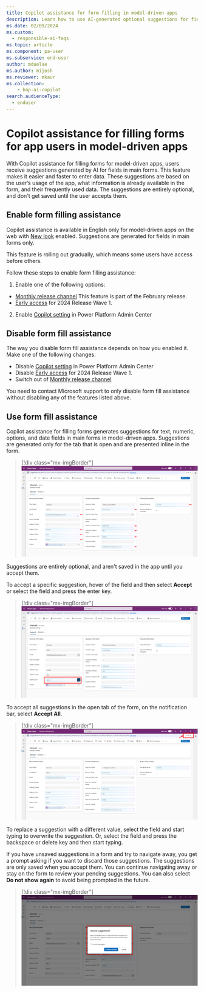 ```yaml
---
title: Copilot assistance for form filling in model-driven apps 
description: Learn how to use AI-generated optional suggestions for fields in a form.
ms.date: 02/09/2024
ms.custom: 
  - responsible-ai-faqs
ms.topic: article
ms.component: pa-user
ms.subservice: end-user
author: mduelae
ms.author: mijosh
ms.reviewer: mkaur
ms.collection: 
    - bap-ai-copilot 
search.audienceType: 
  - enduser
---
```


# Copilot assistance for filling forms for app users in model-driven apps

With Copilot assistance for filling forms for model-driven apps, users receive suggestions generated by AI for fields in main forms. This feature makes it easier and faster to enter data. These suggestions are based on the user’s usage of the app, what information is already available in the form, and their frequently used data. The suggestions are entirely optional, and don't get saved until the user accepts them. 

## Enable form filling assistance

Copilot assistance is available in English only for model-driven apps on the web with [New look](modern-fluent-design.md) enabled. Suggestions are generated for fields in main forms only. 

This feature is rolling out gradually, which means some users have access before others.

Follow these steps to enable form filling assistance: 

1. Enable one of the following options: 
  - [Monthly release channel](../maker/model-driven-apps/channel-change.md) This feature is part of the February release.
  - [Early access](/power-platform/admin/opt-in-early-access-updates) for 2024 Release Wave 1. 
2. Enable [Copilot setting](../maker/model-driven-apps/add-ai-copilot.md#enable-copilot-for-model-driven-apps-feature-for-your-environment) in Power Platform Admin Center 

## Disable form fill assistance

The way you disable form fill assistance depends on how you enabled it. Make one of the following changes:

- Disable [Copilot setting](../maker/model-driven-apps/add-ai-copilot.md#enable-copilot-for-model-driven-apps-feature-for-your-environment) in Power Platform Admin Center 
- Disable [Early access](/power-platform/admin/opt-in-early-access-updates) for 2024 Release Wave 1.
- Switch out of [Monthly release channel](../maker/model-driven-apps/channel-change.md) 

You need to contact Microsoft support to only disable form fill assistance without disabling any of the features listed above.

## Use form fill assistance 

Copilot assistance for filling forms generates suggestions for text, numeric, options, and date fields in main forms in model-driven apps. Suggestions are generated only for the tab that is open and are presented inline in the form. 

> [!div class="mx-imgBorder"] 
> ![Form fill suggestions](media/formfill_suggestions.png "Form fill suggestions")

Suggestions are entirely optional, and aren't saved in the app until you accept them. 

To accept a specific suggestion, hover of the field and then select **Accept** or select the field and press the enter key. 

> [!div class="mx-imgBorder"] 
> ![Accept a specific form fill suggestion](media/formfill_acceptone.png "Accept a specific form fill suggestion")

To accept all suggestions in the open tab of the form, on the notification bar, select **Accept All**.

> [!div class="mx-imgBorder"] 
> ![Accept all form fill suggestions](media/formfill_acceptall.png "Accept all form fill suggestions")

To replace a suggestion with a different value, select the field and start typing to overwrite the suggestion. Or, select the field and press the backspace or delete key and then start typing. 

If you have unsaved suggestions in a form and try to navigate away, you get a prompt asking if you want to discard those suggestions. The suggestions are only saved when you accept them. You can continue navigating away or stay on the form to review your pending suggestions. You can also select **Do not show again** to avoid being prompted in the future.

> [!div class="mx-imgBorder"] 
> ![Discard suggestions](media/formfill_discard.png "Discard suggestions")
